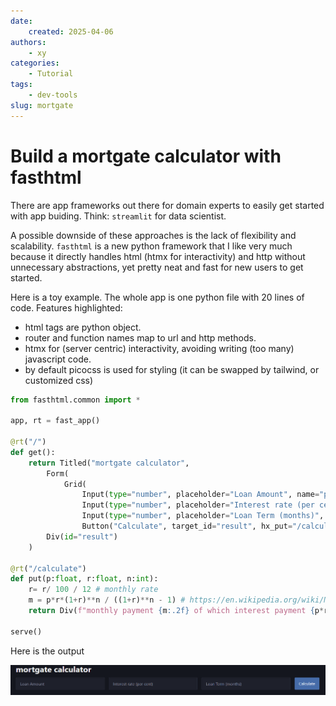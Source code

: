 ```yaml
---
date:
    created: 2025-04-06
authors:
    - xy
categories: 
    - Tutorial
tags:
    - dev-tools
slug: mortgate
---
```


# Build a mortgate calculator with fasthtml

There are app frameworks out there for domain experts to easily get started with app buiding. Think: `streamlit` for data scientist. 

A possible downside of these approaches is the lack of flexibility and scalability. `fasthtml` is a new python framework that I like very much because it directly handles html (htmx for interactivity) and http without unnecessary abstractions, yet pretty neat and fast for new users to get started. 

Here is a toy example. The whole app is one python file with 20 lines of code. Features highlighted: 

- html tags are python object.
- router and function names map to  url and http methods.
- htmx for (server centric) interactivity, avoiding writing (too many) javascript code. 
- by default picocss is used for styling (it can be swapped by tailwind, or customized css)

```py
from fasthtml.common import *

app, rt = fast_app()

@rt("/")
def get():
    return Titled("mortgate calculator", 
        Form(
            Grid(
                Input(type="number", placeholder="Loan Amount", name="p"),
                Input(type="number", placeholder="Interest rate (per cent)", name="r"),
                Input(type="number", placeholder="Loan Term (months)", name="n"),
                Button("Calculate", target_id="result", hx_put="/calculate"))),
        Div(id="result")
    )

@rt("/calculate")
def put(p:float, r:float, n:int):
    r= r/ 100 / 12 # monthly rate
    m = p*r*(1+r)**n / ((1+r)**n - 1) # https://en.wikipedia.org/wiki/Mortgage_calculator
    return Div(f"monthly payment {m:.2f} of which interest payment {p*r:.2f}, principle payment {m-p*r:.2f}")

serve()
```

Here is the output 

![alt text](assets/image.png)
